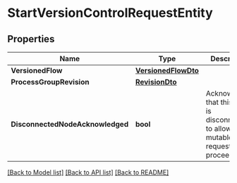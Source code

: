 # StartVersionControlRequestEntity

## Properties

Name | Type | Description | Notes
------------ | ------------- | ------------- | -------------
**VersionedFlow** | [**VersionedFlowDto**](VersionedFlowDTO.md) |  | [optional] 
**ProcessGroupRevision** | [**RevisionDto**](RevisionDTO.md) |  | [optional] 
**DisconnectedNodeAcknowledged** | **bool** | Acknowledges that this node is disconnected to allow for mutable requests to proceed. | [optional] 

[[Back to Model list]](../README.md#documentation-for-models) [[Back to API list]](../README.md#documentation-for-api-endpoints) [[Back to README]](../README.md)


